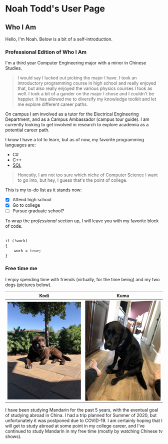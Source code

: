 # Noah Todd's User Page

## Who I Am

Hello, I'm Noah. Below is a bit of a self-introduction.

### **Professional Edition** of Who I Am

I'm a third year Computer Engineering major with a minor in Chinese Studies.

> I would say I lucked out picking the major I have. I took an introductory programming course in high school and really enjoyed that, but also really enjoyed the various physics courses I took as well. I took a bit of a gander on the major I chose and I couldn't be happier. It has allowed me to diversify my knowledge toolkit and let me explore different career paths.

On campus I am involved as a tutor for the Electrical Engineering Department, and as a Campus Ambassador (campus tour guide). I am currently looking to get involved in research to explore academia as a potential career path.

I know I have a lot to learn, but as of now, my favorite programming languages are:

- C#
- C++
- [SQL](https://www.postgresql.org)

> Honestly, I am not too sure which niche of Computer Science I want to go into, but hey, I guess that's the point of college.

This is my to-do list as it stands now:

- [X] Attend high school
- [X] Go to college
- [ ] Pursue graduate school?

To wrap the *professional* section up, I will leave you with my favorite block of code.

```

if (!work)
{
    work = true;
}
```

### Free time me

I enjoy spending time with friends (virtually, for the time being) and my two dogs (pictures below).

Kodi   |  Kuma
:-------------------------:|:-------------------------:
![Kodi](Images/IMG_2544.jpeg)|![Kuma](Images/IMG_2752.jpeg)

I have been studying Mandarin for the past 5 years, with the eventual goal of studying abroad in China. I had a trip planned for Summer of 2020, but unfortunately it was postponed due to COVID-19. I am certainly hoping that I will get to study abroad at some point in my college career, and I've continued to study Mandarin in my free time (mostly by watching Chinese tv shows).
